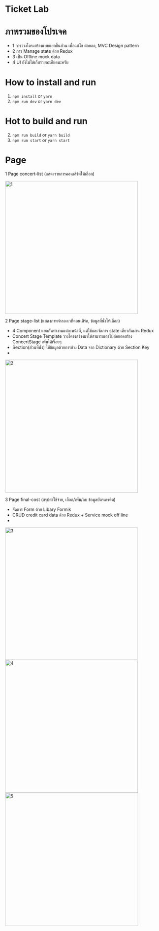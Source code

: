 # Ticket Lab

# ภาพรวมของโปรเจค
- 1 การวางโครงสร้างแบบแยกชิ้นส่วน เพื่อแก้ไข ต่อยอด, MVC Design pattern
- 2 การ Manage state ด้วย Redux
- 3 เป็น Offline mock data
- 4 UI ยังไม่ได้เก็บรายละเอียดนะครับ

# How to install and run

1. `npm install` or `yarn`
2. `npm run dev` or `yarn dev`

# Hot to build and run

2. `npm run build` or `yarn build`
3. `npm run start` or `yarn start` 


# Page

1 Page concert-list (แสดงรายการคอนเสิร์ตให้เลือก)

<img width="431" alt="1" src="https://user-images.githubusercontent.com/43952906/193608687-749faf95-eb91-4a30-a74e-ba3244b13b43.png">


2 Page stage-list (แสดงภาพจำลองเวทีคอนเสิร์ต, ข้อมูลที่นั่งให้เลือก)
- 4 Component แยกกันทำงานแต่ละหน้าที่, แต่ใช้และจัดการ state เดียวกันผ่าน Redux
- Concert Stage Template วางโครงสร้างมาให้สามารถเอาไปต่อยอดสร้าง ConcertStage เพิ่มได้เรื่อยๆ 
- Section(ส่วนที่นั่ง) ใช้ข้อมูลด้วยการอ้าง Data จาก Dictionary ด้วย Section Key  
- 
<img width="431" alt="2" src="https://user-images.githubusercontent.com/43952906/193608697-0cb50477-a29a-47ec-be2b-b71a3b6d10a3.png">


3 Page final-cost (สรุปค่าใช้จ่าย, เลือก/เพิ่ม/ลบ ข้อมูลบัตรเครดิต)
- จัดการ Form ด้วย Libary Formik
- CRUD credit card data ด้วย Redux + Service mock off line
- 
<img width="430" alt="3" src="https://user-images.githubusercontent.com/43952906/193608709-a437baa9-d0ad-409f-bdb5-322402884f4e.png">
<img width="431" alt="4" src="https://user-images.githubusercontent.com/43952906/193608717-3b6d107d-c454-4d5e-848f-652db786740c.png">
<img width="432" alt="5" src="https://user-images.githubusercontent.com/43952906/193608729-40cf48f5-e9fb-4c67-8340-cb579fa3884f.png">


